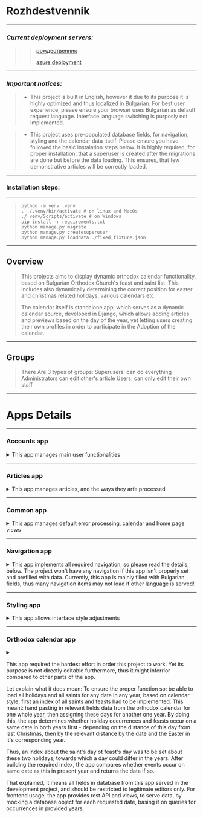 # Rozhdestvennik

-----
### *Current deployment servers:*
>> [рождественник](http://рождествен.ник.com)
>>
>> [azure deployment](https://rozhdestvennik-gzfxgbhthsgqh3aw.italynorth-01.azurewebsites.net/articles/)
*****

### *Important notices:*

> - This project is built in English, however it due to its purpose it is highly optimized 
>  and thus localized in Bulgarian. For best user experience, please ensure your browser 
> uses Bulgarian as default request language. Interface language switching is purposly not implemented.

> - This project uses pre-populated database fields, for navigation, styling and the calendar data itself.
>  Please ensure you have followed the basic instalation steps below. It is highly required, for proper installation,
> that a superuser is created after the migrations are done but before the data loading. This ensures, that
> few demonstrative articles will be correctly loaded.
****

### Installation steps:

----
> ```shell 
> python -m venv .venv
> . ./.venv/bin/activate # on linux and MacOs
> ./.venv/Scripts/activate # on Windows
> pip install -r requirements.txt
> python manage.py migrate
> python manage.py createsuperuser
> python manage.py loaddata ./fixed_fixture.json
> ```
----


## Overview

> This projects aims to display dynamic orthodox calendar functionality, based on Bulgarian Orthodox Church's 
> feast and saint list. This includes also dynamically determining the correct position 
> for easter and christmas related holidays, various calendars etc. 
> 
> The calendar itself is standalone app, which serves as a dynamic calendar source, 
> developed in Django, which allows adding articles and previews based on the 
> day of the year, yet letting users creating their own profiles in order to participate in
> the Adoption of the calendar.


-----

## Groups

>There Are 3 types of groups:
> Superusers: can do everything
> Administrators can edit other's article
> Users: can only edit their own staff

-----

# Apps Details
****
### Accounts app
<details>
<summary>This app manages main user functionalities</summary>
<blockquote>
    This  App serves user processing, like user and profile creation ,
    automatic profile assignment to each user, logging, sign up and etc. 
    All corresponding views are accessible in the user interface.
</blockquote>
</details>

*****

### Articles app
<details>
<summary>This app manages articles, and the ways they arfe processed</summary>
<blockquote>
    The app implements all CRUD operations on the articles. Also it provides article filtering views, 
    which sort the articles by given date or default date. 
    <i>Notice, that sorting views default to current date</i>
</blockquote>
</details>

*****

### Common app
<details>
<summary>This app manages default error processing, calendar and home page views</summary>
<blockquote>
    By serving the main page and calendar page this app loads the base template and also manages js scripts 
    and api calls for the calendar.
    <i>This app is the main one to handle js request to orth_calendar api (see below) by implementing js fetcher api modules
    which are dinamically loaded</i>
</blockquote>
<blockquote>
    Noticeable app here is the calendar app. It requires an html element with id main calendar and sub element,
    in that field, then fetches the library for the date provided by the view or the default date, then renders the fetched 
    result in the calendar element.
</blockquote>
</details>

*****

### Navigation app
<details>
<summary>This app implements all required navigation, so please read the details,
        below. The project won't have any navigation if this app isn't properly set and prefilled with data.
        Currently, this app is mainly filled with Bulgarian fields, thus many navigation items
    may not load if other language is served!</summary>
<i>Notice: all adjustments are done through admin interface</i>
<blockquote>
    This app incorporates it's own model in database, which renders navigation link elements in list,
    based on records in the database. All records are associated with language, thus if language isn't chosen
    for an item, this item won't be displayed in the menu. 
</blockquote>
<blockquote>
    The menu itself is rendered by template tag nav_render, which expects template
    the menu as set in the database and the user in order to load the menu for the respective item.
</blockquote>

<blockquote>
    This app incorporates three models:
    <ul>
    <li>language: This is filled automatically with the values of currently enabled languages and should not be set manually.</li>
    <li>Menu: This model sets the available menus. No menu could be added unless defined here. The menu name here is used as key 
    tag for the rendering template tag.</li>
    <li>
        Navigation: This model assigns items to given menu. the fields are
        <ol>
            <li>menu: this item should be set, if the item should be shown at top level of the menu. If the item is a 
            child element, you may ommit this field</li>
            <li>
                name: the element should have name. This name should be in the language chosen below, or in case multiple languages
                are selected, it should stay relevant. Free fontawesome symbols are also allowed here.
            </li>
            <li>
                internal or external url: this should be set to the link to where the item should redirect.
                as internal url a reversable url name could be used, which is the recommended method.
            </li>
            <li>
                order: This fields sets the order of the item of the field. It should usually be set to the last number of element items. 
                However, lesser value could bring this item closer to the beginning. 
                <i>Notice that duplicated items shall be loaded in order of creation.</i>
            </li>
            <li>
                login required: sets the field display to logged users only
            </li>
            <li>
                login not required: forces the field display to anonymous users.
            </li>
            <li>
                permission required: loads the item to user with specific permissions 
            </li>
            <li>
                parent item: This will set to which already enabled menu item the item should be assigned a child.
            </li>
        </ol>
    </li>
</ul>
</blockquote>

</details>

*****

### Styling app
<details>
<summary>This app allows interface style adjustments</summary>
<i>Notice: all adjustments are done through admin interface</i>
<blockquote>
    <h4>How it works?</h4>
    <p>This element renders django template to url /dynamic/style.name/menu which
    loads the respective items through a templatetag in styling template.
    If you want to add additional elements and fields to be rendered,
    you should edit the styling template and add the values of the desired fields. Then add respective database items for the required fields
    And their value shall be present in the rendered CSS</p>
</blockquote>
<blockquote>
    This app implements two models: 
    <ul>
        <li>section: this sets to which CSS section the elements is relevant,
        it also assignes additional attribute, cencerning a different style for the same attribute, to
        deffer different items in distinct menus.
        </li>
        <li>
            option: this model sets different items for respective sections, by setting style,
                CSS attribute value and other adjustments.
            <i>Base on selected field type, the preview of the item is rendered differently
            in order to provide ability to set properties as colour for example in more comfortable way, by UI.</i>
        </li>
    </ul>
</blockquote>

</details>


*****

### Orthodox calendar app

<details>
    <summary>
    <p>This app required the hardest effort in order this project to work.
    Yet its purpose is not directly editable furthermore, thus it might inferrior compared to other parts of the app.</p>
    <p>Let explain what it does mean: To ensure the proper function so: be able to load all holidays
    and all saints for any date in any year, based on calendar style, first an index of all saints and
    feasts had to be implemented. This meant: hand pasting in relevant fields data from the orthodox calendar
    for one whole year, then assigning these days for another one year. By doing this, the app determines whether
    holiday occurrences and feasts occur on a same date in both years first - depending on the distance of this day from last Christmas,
    then by the relevant distance by the date and the Easter in it's corresponding year.
    <p>Thus, an index about the saint's day ot feast's day was to be set about these two holidays,
    towards which a day could differ in the years. After building the required index, the app compares whether
    events occur on same date as this in present year and returns the data if so.</p>
    <p>That explained, it means all fields in database from this app served in the development project,
    and should be restricted to legitimate editors only. For frontend usage, the app provides rest API and views, to serve data, by
    mocking a database object for each requested date, basing it on queries for occurrences in provided years. </p>
    </p>
    </summary>
    <article>
        <h5>API:</h5>
        <p>This app provides API urls for fetching calendar requests, these are:
        <ul>
            <li>/orth_calendar/saints/ endpoint:
                This serves all saints on the date, optional parameters are
                related_holidays (true or false or 0 or 1)
                related_feasts (true or false or 0 or 1)
                which should load all related to the saint objects
            </li>
            <li>
                /orth_calendar/saints/pk/ endpoint:
                provides single saint item, the relevant relations are also available as above.
            </li>
            <li>
                /orth_calendat/feasts/ endpoint:
                This serves all feasts on the date, optional parameters are
                related_holidays (true or false or 0 or 1)
                related_saints (true or false or 0 or 1)
                which should load all related to the saint objects
            </li>
            <li>
                /orth_calendar/feasts/pk/ endpoint:
                provides single feast item, the relevant relations are also available as above.
            </li>
            <li>
                /orth_calendar/holidays/ endpoint:
                This serves all holidays on the date, optional parameters are
                related (true or false or 0 or 1)
                which should load all related to the saint objects
            </li>
            <li>
                /orth_calendar/holidays/pk/
                Serves holiday by pk,
                optional field related (true or false or 0 or 1) is available,
                which should load all related saints and feasts
            </li>
            <li>
                /orth_calendar/holidays/date/
                Serves holiday by given date,
                optional field related (true or false or 0 or 1) is available,
                which should load all related saints and feasts
            </li>
        </ul>
        <i>All fields are purposly get only</i>
        </p>
    </article>
</details>

